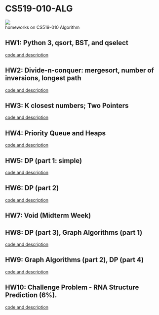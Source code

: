 # CS519-010-ALG  
![](https://img.shields.io/badge/language-python-orange.svg)  
homeworks on CS519-010 Algorithm       
## HW1: Python 3, qsort, BST, and qselect 
[code and description](./hw1) 
## HW2: Divide-n-conquer: mergesort, number of inversions, longest path 
[code and description](./hw2)
## HW3: K closest numbers; Two Pointers 
[code and description](./hw3)
## HW4: Priority Queue and Heaps 
[code and description](./hw4)
## HW5: DP (part 1: simple) 
[code and description](./hw5)
## HW6: DP (part 2) 
[code and description](./hw6)
## HW7: Void (Midterm Week) 
## HW8: DP (part 3), Graph Algorithms (part 1) 
[code and description](./hw8)
## HW9: Graph Algorithms (part 2), DP (part 4)  
[code and description](./hw9)
## HW10: Challenge Problem - RNA Structure Prediction (6%). 
[code and description](./rna)
